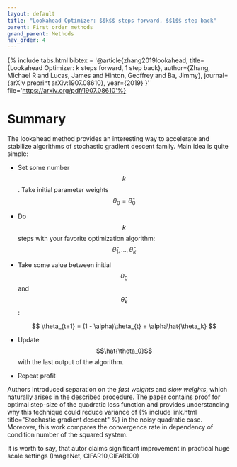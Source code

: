 ```yaml
---
layout: default
title: "Lookahead Optimizer: $$k$$ steps forward, $$1$$ step back"
parent: First order methods
grand_parent: Methods
nav_order: 4
---
```


{% include tabs.html bibtex = '@article{zhang2019lookahead,
  title={Lookahead Optimizer: k steps forward, 1 step back},
  author={Zhang, Michael R and Lucas, James and Hinton, Geoffrey and Ba, Jimmy},
  journal={arXiv preprint arXiv:1907.08610},
  year={2019}
}' file='https://arxiv.org/pdf/1907.08610'%}

# Summary

The lookahead method provides an interesting way to accelerate and stabilize algorithms of stochastic gradient descent family.
Main idea is quite simple: 

* Set some number $$k$$. Take initial parameter weights $$\theta_0 = \hat{\theta}_0$$
* Do $$k$$ steps with your favorite optimization algorithm: $$\hat{\theta}_1, \ldots, \hat{\theta}_k$$
* Take some value between initial $$\theta_0$$ and $$\hat{\theta}_k$$:

    $$
    \theta_{t+1} = (1 - \alpha)\theta_{t} + \alpha\hat{\theta_k}
    $$

* Update $$\hat{\theta_0}$$ with the last output of the algorithm.
* Repeat ~~profit~~

Authors introduced separation on the *fast weights* and *slow weights*, which naturally arises in the described procedure.
The paper contains proof for optimal step-size of the quadratic loss function and provides understanding why this technique could reduce variance of {% include link.html title="Stochastic gradient descent" %} in the noisy quadratic case. Moreover, this work compares the convergence rate in dependency of condition number of the squared system.

It is worth to say, that autor claims significant improvement in practical huge scale settings (ImageNet, CIFAR10,CIFAR100)
